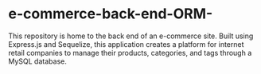 # e-commerce-back-end-ORM-
This repository is home to the back end of an e-commerce site. Built using Express.js and Sequelize, this application creates a platform for internet retail companies to manage their products, categories, and tags through a MySQL database.
